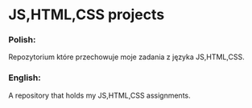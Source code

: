 # JS,HTML,CSS projects

### Polish:
Repozytorium które przechowuje moje zadania z języka JS,HTML,CSS.

### English:
A repository that holds my JS,HTML,CSS assignments.
